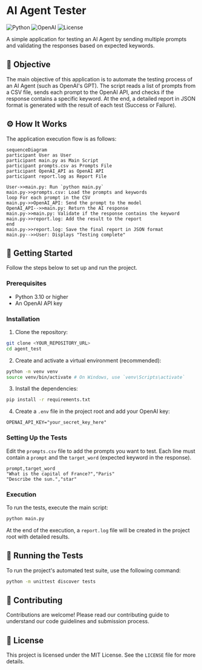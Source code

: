 # AI Agent Tester

![Python](https://img.shields.io/badge/python-3.10+-blue.svg)
![OpenAI](https://img.shields.io/badge/OpenAI-API-green.svg)
![License](https://img.shields.io/badge/License-MIT-yellow.svg)

A simple application for testing an AI Agent by sending multiple prompts and validating the responses based on expected keywords.

## 🎯 Objective

The main objective of this application is to automate the testing process of an AI Agent (such as OpenAI's GPT). The script reads a list of prompts from a CSV file, sends each prompt to the OpenAI API, and checks if the response contains a specific keyword. At the end, a detailed report in JSON format is generated with the result of each test (Success or Failure).

## ⚙️ How It Works

The application execution flow is as follows:

```mermaid
sequenceDiagram
participant User as User
participant main.py as Main Script
participant prompts.csv as Prompts File
participant OpenAI_API as OpenAI API
participant report.log as Report File

User->>main.py: Run `python main.py`
main.py->>prompts.csv: Load the prompts and keywords
loop For each prompt in the CSV
main.py->>OpenAI_API: Send the prompt to the model
OpenAI_API-->>main.py: Return the AI response
main.py->>main.py: Validate if the response contains the keyword
main.py->>report.log: Add the result to the report
end
main.py->>report.log: Save the final report in JSON format
main.py-->>User: Displays "Testing complete"
```

## 🚀 Getting Started

Follow the steps below to set up and run the project.

### Prerequisites

- Python 3.10 or higher
- An OpenAI API key

### Installation

1. Clone the repository:
```bash
git clone <YOUR_REPOSITORY_URL>
cd agent_test
```

2. Create and activate a virtual environment (recommended):
```bash
python -m venv venv
source venv/bin/activate # On Windows, use `venv\Scripts\activate`
```

3. Install the dependencies:
```bash
pip install -r requirements.txt
```

4. Create a `.env` file in the project root and add your OpenAI key:
```
OPENAI_API_KEY="your_secret_key_here"
```

### Setting Up the Tests

Edit the `prompts.csv` file to add the prompts you want to test. Each line must contain a `prompt` and the `target_word` (expected keyword in the response).

```csv
prompt,target_word
"What is the capital of France?","Paris"
"Describe the sun.","star"
```

### Execution

To run the tests, execute the main script:
```bash
python main.py
```

At the end of the execution, a `report.log` file will be created in the project root with detailed results.

## 🧪 Running the Tests

To run the project's automated test suite, use the following command:
```bash
python -m unittest discover tests
```

## 🤝 Contributing

Contributions are welcome! Please read our contributing guide to understand our code guidelines and submission process.

## 📄 License

This project is licensed under the MIT License. See the `LICENSE` file for more details.
